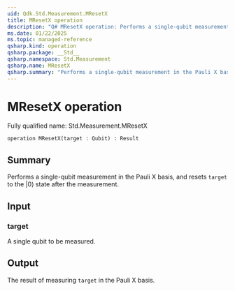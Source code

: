 ```yaml
---
uid: Qdk.Std.Measurement.MResetX
title: MResetX operation
description: "Q# MResetX operation: Performs a single-qubit measurement in the Pauli X basis, and resets `target` to the \|0⟩ state after the measurement."
ms.date: 01/22/2025
ms.topic: managed-reference
qsharp.kind: operation
qsharp.package: __Std__
qsharp.namespace: Std.Measurement
qsharp.name: MResetX
qsharp.summary: "Performs a single-qubit measurement in the Pauli X basis, and resets `target` to the \|0⟩ state after the measurement."
---
```


# MResetX operation

Fully qualified name: Std.Measurement.MResetX

```qsharp
operation MResetX(target : Qubit) : Result
```

## Summary
Performs a single-qubit measurement in the Pauli X basis,
and resets `target` to the |0⟩ state after the measurement.

## Input
### target
A single qubit to be measured.

## Output
The result of measuring `target` in the Pauli X basis.
